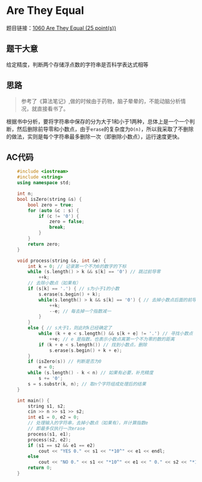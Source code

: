 # Are They Equal
题目链接：[1060 Are They Equal (25 point(s))](https://pintia.cn/problem-sets/994805342720868352/problems/994805413520719872)

## 题干大意

给定精度，判断两个存储浮点数的字符串是否科学表达式相等

## 思路

> 参考了《算法笔记》,做的时候由于药物，脑子晕晕的，不能动脑分析情况，就直接看书了。

根据书中分析，要将字符串中保存的分为大于1和小于1两种，总体上是一个一个判断，然后删除前导零和小数点，由于`erase`的复杂度为`O(n)`，所以我采取了不删除的做法，实则是每个字符串最多删除一次（即删除小数点），运行速度更快。

## AC代码
```cpp
    #include <iostream>
    #include <string>
    using namespace std;

    int n;
    bool isZero(string &s) {
        bool zero = true;
        for (auto &c : s) {
            if (c != '0') {
                zero = false;
                break;
            }
        }
        return zero;
    }

    void process(string &s, int &e) {
        int k = 0; // 记录第一个不为0的数字的下标
        while (s.length() > k && s[k] == '0') // 跳过前导零
            ++k;
        // 去除小数点（如果有）
        if (s[k] == '.') { // s为小于1的小数
            s.erase(s.begin() + k);
            while(s.length() > k && s[k] == '0') { // 去掉小数点后面的前导零
                ++k;
                --e; // 每去掉一个指数减一
            }
        }
        else { // s大于1，则此时k已经确定了
            while (k + e < s.length() && s[k + e] != '.') // 寻找小数点
                ++e; // e 是指数，也表示小数点离第一个不为零的数的距离
            if (k + e < s.length()) // 找到小数点，删除
                s.erase(s.begin() + k + e);
        }
        if (isZero(s)) // 判断是否为0
            e = 0;
        while (s.length() - k < n) // 如果有必要，补充精度
            s += '0';
        s = s.substr(k, n); // 取n个字符组成处理后的结果
    }

    int main() {
        string s1, s2;
        cin >> n >> s1 >> s2;
        int e1 = 0, e2 = 0;
        // 处理输入的字符串，去掉小数点（如果有），并计算指数e
        // 即最多仅执行一次erase
        process(s1, e1);
        process(s2, e2);
        if (s1 == s2 && e1 == e2)
            cout << "YES 0." << s1 << "*10^" << e1 << endl;
        else
            cout << "NO 0." << s1 << "*10^" << e1 << " 0." << s2 << "*10^" << e2 << endl;
        return 0;
    }
```    
